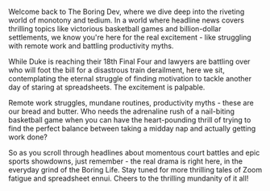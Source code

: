 Welcome back to The Boring Dev, where we dive deep into the riveting world of monotony and tedium. In a world where headline news covers thrilling topics like victorious basketball games and billion-dollar settlements, we know you're here for the real excitement - like struggling with remote work and battling productivity myths.

While Duke is reaching their 18th Final Four and lawyers are battling over who will foot the bill for a disastrous train derailment, here we sit, contemplating the eternal struggle of finding motivation to tackle another day of staring at spreadsheets. The excitement is palpable.

Remote work struggles, mundane routines, productivity myths - these are our bread and butter. Who needs the adrenaline rush of a nail-biting basketball game when you can have the heart-pounding thrill of trying to find the perfect balance between taking a midday nap and actually getting work done?

So as you scroll through headlines about momentous court battles and epic sports showdowns, just remember - the real drama is right here, in the everyday grind of the Boring Life. Stay tuned for more thrilling tales of Zoom fatigue and spreadsheet ennui. Cheers to the thrilling mundanity of it all!